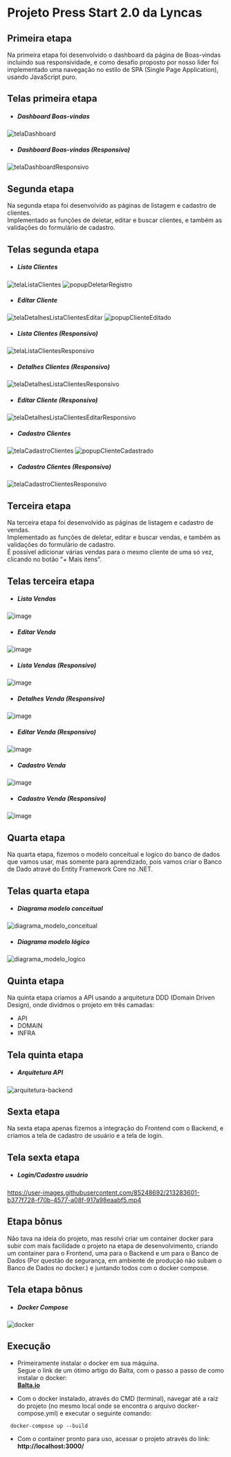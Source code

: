 # Projeto Press Start 2.0 da Lyncas

## Primeira etapa
Na primeira etapa foi desenvolvido o dashboard da página de Boas-vindas incluindo sua responsividade, e como desafio proposto por nosso lider foi implementado uma navegação no estilo de SPA (Single Page Application), usando JavaScript puro.<br>

## Telas primeira etapa
* ##### Dashboard Boas-vindas

![telaDashboard](https://user-images.githubusercontent.com/85248692/213281490-ab855841-08d5-483a-b966-d9abd7be82d9.png)


* ##### Dashboard Boas-vindas (Responsivo)

![telaDashboardResponsivo](https://user-images.githubusercontent.com/85248692/213282021-66c065c7-047a-48d2-8050-45b30b8c9063.png)

## Segunda etapa
Na segunda etapa foi desenvolvido as páginas de listagem e cadastro de clientes.<br> 
Implementado as funções de deletar, editar e buscar clientes, e também as validações do formulário de cadastro.<br>

## Telas segunda etapa
* ##### Lista Clientes

![telaListaClientes](https://user-images.githubusercontent.com/85248692/213282069-e35eab6f-f7ec-4826-905b-7016e6187ce8.png)
![popupDeletarRegistro](https://user-images.githubusercontent.com/85248692/213282166-4d35c691-103b-4f98-b93d-dc7f9568df81.png)


* ##### Editar Cliente

![telaDetalhesListaClientesEditar](https://user-images.githubusercontent.com/85248692/213282588-48fb8fdc-5863-4b1f-bc22-7041a7a39b6a.png)
![popupClienteEditado](https://user-images.githubusercontent.com/85248692/213282649-6b6b243e-4944-4e2e-b7df-510f25f0277a.png)


* ##### Lista Clientes (Responsivo)

![telaListaClientesResponsivo](https://user-images.githubusercontent.com/85248692/213282708-baf70d43-cc3b-4933-a7e7-73ba03545bf2.png)


* ##### Detalhes Clientes (Responsivo)

![telaDetalhesListaClientesResponsivo](https://user-images.githubusercontent.com/85248692/213282773-90275339-21ad-4737-8ae7-2f6eef7ac0a9.png)


* ##### Editar Cliente (Responsivo)

![telaDetalhesListaClientesEditarResponsivo](https://user-images.githubusercontent.com/85248692/213282828-a1676012-be15-4dac-b376-8985f64765f8.png)


* ##### Cadastro Clientes

![telaCadastroClientes](https://user-images.githubusercontent.com/85248692/213282862-d46cf3dd-b756-4c95-9062-e845cee81980.png)
![popupClienteCadastrado](https://user-images.githubusercontent.com/85248692/213282916-cb27471e-268b-4cb1-94ba-0e4b7f2b91e5.png)


* ##### Cadastro Clientes (Responsivo)

![telaCadastroClientesResponsivo](https://user-images.githubusercontent.com/85248692/213282971-6005acfb-6dcb-4d4d-8caa-39917062b31b.png)

## Terceira etapa
Na terceira etapa foi desenvolvido as páginas de listagem e cadastro de vendas.<br> 
Implementado as funções de deletar, editar e buscar vendas, e também as validações do formulário de cadastro.<br>
É possível adicionar várias vendas para o mesmo cliente de uma só vez, clicando no botão "+ Mais itens".

## Telas terceira etapa
* ##### Lista Vendas

![image](https://user-images.githubusercontent.com/85248692/213283020-57dc0adc-ef51-4f02-b2cf-67d15b5632f2.png)


* ##### Editar Venda

![image](https://user-images.githubusercontent.com/85248692/213283074-3596776c-3656-44d0-9f69-3c3051a73710.png)


* ##### Lista Vendas (Responsivo)

![image](https://user-images.githubusercontent.com/85248692/213283124-dc279ea8-82a9-4ee5-b351-9ff468758af6.png)


* ##### Detalhes Venda (Responsivo)

![image](https://user-images.githubusercontent.com/85248692/213283160-502806a0-c9f2-4fc1-a79a-6d1ad82fa74a.png)


* ##### Editar Venda (Responsivo)

![image](https://user-images.githubusercontent.com/85248692/213283209-1719b290-a95a-42fb-8dc5-5718f62eda74.png)


* ##### Cadastro Venda

![image](https://user-images.githubusercontent.com/85248692/213283256-98ab075c-95f5-4a87-bdc2-07acd7d771f4.png)


* ##### Cadastro Venda (Responsivo)

![image](https://user-images.githubusercontent.com/85248692/213283311-20078860-23a3-4c4e-81a1-5ecbf8c35223.png)

## Quarta etapa
Na quarta etapa, fizemos o modelo conceitual e logico do banco de dados que vamos usar, mas somente para aprendizado, pois vamos criar o Banco de Dado atravé do Entity Framework Core no .NET.

## Telas quarta etapa
* ##### Diagrama modelo conceitual

![diagrama_modelo_conceitual](https://user-images.githubusercontent.com/85248692/213283339-da7b84f4-4a1c-48e0-a636-ab1ce2061b3d.png)


* ##### Diagrama modelo lógico

![diagrama_modelo_logico](https://user-images.githubusercontent.com/85248692/213283414-b8f35a66-345a-4321-a93a-82a0201b85ba.png)

## Quinta etapa
Na quinta etapa criamos a API usando a arquitetura DDD (Domain Driven Design), onde dividmos o projeto em três camadas:
- API
- DOMAIN
- INFRA

## Tela quinta etapa
* ##### Arquitetura API

![arquitetura-backend](https://user-images.githubusercontent.com/85248692/213283453-22eee8f8-c06d-4582-a935-0a3b44da3427.jpg)

## Sexta etapa
Na sexta etapa apenas fizemos a integração do Frontend com o Backend, e criamos a tela de cadastro de usuário e a tela de login.

## Tela sexta etapa
* ##### Login/Cadastro usuário

https://user-images.githubusercontent.com/85248692/213283601-b377f728-f70b-4577-a08f-917a98eaabf5.mp4

## Etapa bônus
Não tava na ideia do projeto, mas resolvi criar um container docker para subir com mais facilidade o projeto na etapa de desenvolvimento, criando um container para o Frontend, uma para o Backend e um para o Banco de Dados (Por questão de segurança, em ambiente de produção não subam o Banco de Dados no docker.) e juntando todos com o docker compose.

## Tela etapa bônus
* ##### Docker Compose

![docker](https://user-images.githubusercontent.com/85248692/213283665-cbdded89-4352-46e1-b032-8ee1fef7b82a.jpg)

## Execução
* Primeiramente instalar o docker em sua máquina.<br>Segue o link de um ótimo artigo do Balta, com o passo a passo de como instalar o docker:<br>
[**Balta.io**](https://balta.io/blog/docker-instalacao-configuracao-e-primeiros-passos)

* Com o docker instalado, através do CMD (terminal), navegar até a raiz do projeto (no mesmo local onde se encontra o arquivo docker-compose.yml) e executar o seguinte comando:
```
 docker-compose up --build
```

* Com o container pronto para uso, acessar o projeto através do link:<br> **http://localhost:3000/**
